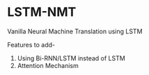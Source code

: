 # LSTM-NMT
Vanilla Neural Machine Translation using LSTM

Features to add-
1. Using Bi-RNN/LSTM instead of LSTM
2. Attention Mechanism
